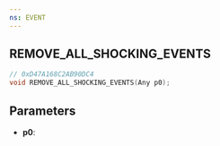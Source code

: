 ```yaml
---
ns: EVENT
---
```

## REMOVE_ALL_SHOCKING_EVENTS

```c
// 0xD47A168C2AB90DC4
void REMOVE_ALL_SHOCKING_EVENTS(Any p0);
```

## Parameters
* **p0**:
